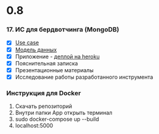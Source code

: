 # 0.8
### 17. ИС для бердвотчинга (MongoDB)

* [x] [Use case](https://github.com/moevm/nosql2h20-bird-mongo/wiki/Use-case)
* [x] [Модель данных](https://github.com/moevm/nosql2h20-bird-mongo/wiki/%D0%9C%D0%BE%D0%B4%D0%B5%D0%BB%D1%8C-%D0%B4%D0%B0%D0%BD%D0%BD%D1%8B%D1%85)
* [x] Приложение - [деплой на heroku](https://birdwatching-frontend.herokuapp.com/)
* [x] Пояснительная записка
* [x] Презентационные материалы
* [x] Исследование работы разработанного инструмента

### Инструкция для Docker

1. Скачать репозиторий
2. Внутри папки App открыть терминал
3. sudo docker-compose up --build
4. localhost:5000
